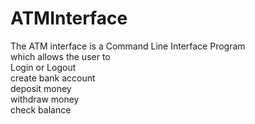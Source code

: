 # ATMInterface

The ATM interface is a Command Line Interface Program
<br>
which allows the user to
<br>
Login or Logout
<br>
create bank account
<br>
deposit money
<br>
withdraw money
<br>
check balance
